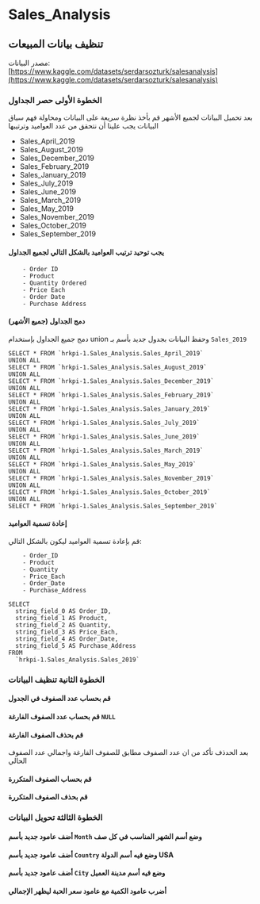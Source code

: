 # Sales_Analysis
## تنظيف بيانات المبيعات 
مصدر البيانات: [https://www.kaggle.com/datasets/serdarsozturk/salesanalysis](https://www.kaggle.com/datasets/serdarsozturk/salesanalysis)

### الخطوة الأولى حصر الجداول
بعد تحميل البيانات لجميع الأشهر قم بأخذ نظرة سريعة على البيانات ومحاولة فهم سياق البيانات 
يجب علينا أن نتحقق من عدد العواميد وترتيبها
* Sales_April_2019
* Sales_August_2019
* Sales_December_2019
* Sales_February_2019
* Sales_January_2019
* Sales_July_2019
* Sales_June_2019
* Sales_March_2019
* Sales_May_2019
* Sales_November_2019
* Sales_October_2019
* Sales_September_2019



#### يجب توحيد ترتيب العواميد بالشكل التالي لجميع الجداول 
````
    - Order ID 
    - Product 
    - Quantity Ordered 
    - Price Each 
    - Order Date 
    - Purchase Address
````





#### دمج الجداول (جميع الأشهر)
دمج جميع الجداول بإستخدام union وحفظ البيانات بجدول جديد بأسم بـ `Sales_2019`

````
SELECT * FROM `hrkpi-1.Sales_Analysis.Sales_April_2019` 
UNION ALL
SELECT * FROM `hrkpi-1.Sales_Analysis.Sales_August_2019` 
UNION ALL
SELECT * FROM `hrkpi-1.Sales_Analysis.Sales_December_2019` 
UNION ALL
SELECT * FROM `hrkpi-1.Sales_Analysis.Sales_February_2019` 
UNION ALL
SELECT * FROM `hrkpi-1.Sales_Analysis.Sales_January_2019` 
UNION ALL
SELECT * FROM `hrkpi-1.Sales_Analysis.Sales_July_2019` 
UNION ALL
SELECT * FROM `hrkpi-1.Sales_Analysis.Sales_June_2019` 
UNION ALL
SELECT * FROM `hrkpi-1.Sales_Analysis.Sales_March_2019` 
UNION ALL
SELECT * FROM `hrkpi-1.Sales_Analysis.Sales_May_2019` 
UNION ALL
SELECT * FROM `hrkpi-1.Sales_Analysis.Sales_November_2019` 
UNION ALL
SELECT * FROM `hrkpi-1.Sales_Analysis.Sales_October_2019` 
UNION ALL
SELECT * FROM `hrkpi-1.Sales_Analysis.Sales_September_2019` 
````


#### إعادة تسمية العواميد 


قم بإعادة تسمية العواميد ليكون بالشكل التالي:


````
    - Order_ID 
    - Product 
    - Quantity 
    - Price_Each 
    - Order_Date 
    - Purchase_Address
````


````
SELECT
  string_field_0 AS Order_ID,
  string_field_1 AS Product,
  string_field_2 AS Quantity,
  string_field_3 AS Price_Each,
  string_field_4 AS Order_Date,
  string_field_5 AS Purchase_Address
FROM
  `hrkpi-1.Sales_Analysis.Sales_2019`

````

### الخطوة الثانية تنظيف البيانات

#### قم بحساب عدد الصفوف في الجدول

#### قم بحساب عدد الصفوف الفارغة `NULL`

#### قم بحذف الصفوف الفارغة
بعد الحدذف تأكد من ان عدد الصفوف مطابق للصفوف الفارغة واجمالي عدد الصفوف الحالي 


#### قم بحساب الصفوف المتكررة

#### قم بحذف الصفوف المتكررة

### الخطوة الثالثة تحويل البيانات


#### أضف عامود جديد بأسم `Month` وضع أسم الشهر المناسب في كل صف


#### أضف عامود جديد بأسم  `Country` وضع فيه أسم الدولة USA



#### أضف عامود جديد بأسم  `City` وضع فيه أسم مدينة العميل


#### أضرب عامود الكمية مع عامود سعر الحبة ليظهر الإجمالي






